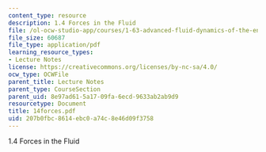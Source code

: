 ```yaml
---
content_type: resource
description: 1.4 Forces in the Fluid
file: /ol-ocw-studio-app/courses/1-63-advanced-fluid-dynamics-of-the-environment-fall-2002/207b0fbc8614ebc0a74c8e46d09f3758_14forces.pdf
file_size: 60687
file_type: application/pdf
learning_resource_types:
- Lecture Notes
license: https://creativecommons.org/licenses/by-nc-sa/4.0/
ocw_type: OCWFile
parent_title: Lecture Notes
parent_type: CourseSection
parent_uid: 8e97ad61-5a17-09fa-6ecd-9633ab2ab9d9
resourcetype: Document
title: 14forces.pdf
uid: 207b0fbc-8614-ebc0-a74c-8e46d09f3758
---
```

1.4 Forces in the Fluid